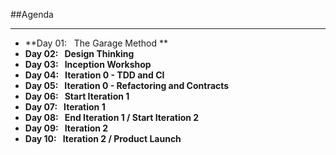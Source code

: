 <!-- .slide: data-background="resources/footer.svg" data-background-size="contain" data-background-position="bottom"  -->

##Agenda
- - -
* **Day 01:&nbsp;&nbsp;&nbsp;The Garage Method ** <!-- .element: style="color:#e0dfe4" -->
* **Day 02:&nbsp;&nbsp;&nbsp;Design Thinking**  
* **Day 03:&nbsp;&nbsp;&nbsp;Inception Workshop** <!-- .element: style="color:#e0dfe4" -->  
* **Day 04:&nbsp;&nbsp;&nbsp;Iteration 0 - TDD and CI**  <!-- .element: style="color:#e0dfe4" -->
* **Day 05:&nbsp;&nbsp;&nbsp;Iteration 0 - Refactoring and Contracts**   <!-- .element: style="color:#e0dfe4" -->
* **Day 06:&nbsp;&nbsp;&nbsp;Start Iteration 1**  <!-- .element: style="color:#e0dfe4" -->
* **Day 07:&nbsp;&nbsp;&nbsp;Iteration 1**  <!-- .element: style="color:#e0dfe4" -->
* **Day 08:&nbsp;&nbsp;&nbsp;End Iteration 1 / Start Iteration 2**  <!-- .element: style="color:#e0dfe4" -->
* **Day 09:&nbsp;&nbsp;&nbsp;Iteration 2**  <!-- .element: style="color:#e0dfe4" -->
* **Day 10:&nbsp;&nbsp;&nbsp;Iteration 2 / Product Launch**  <!-- .element: style="color:#e0dfe4" -->

<aside class="notes">
</aside>
